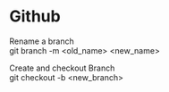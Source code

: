 # Github

Rename a branch  
git branch -m <old_name> <new_name>

Create and checkout Branch  
git checkout -b <new_branch>


